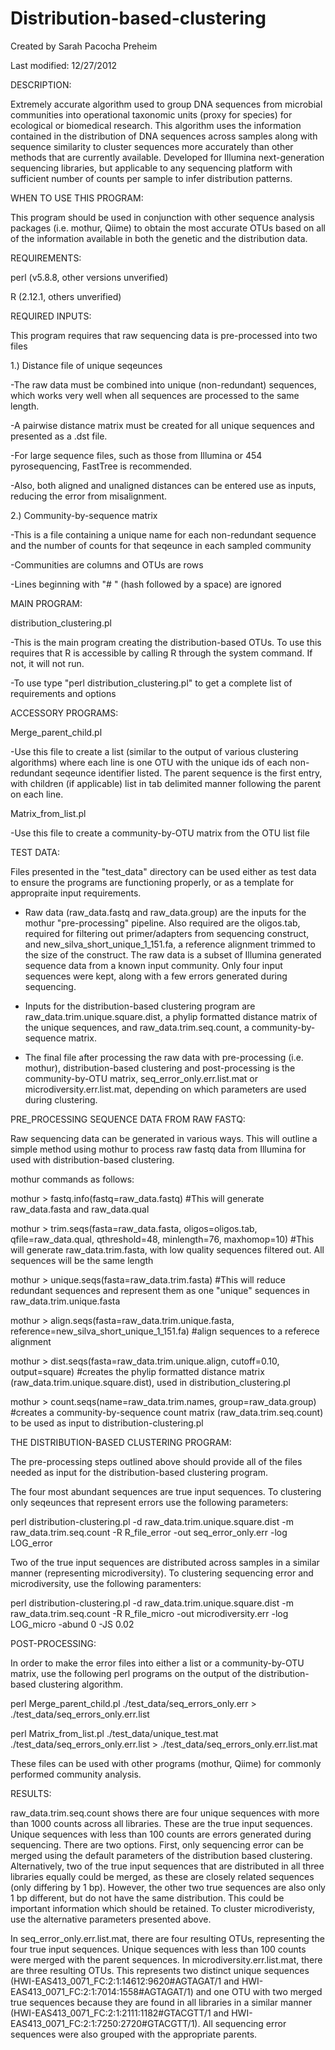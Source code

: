 Distribution-based-clustering
=============================
Created by Sarah Pacocha Preheim

Last modified: 12/27/2012

DESCRIPTION:

Extremely accurate algorithm used to group DNA sequences from microbial communities into operational taxonomic units (proxy for species) for ecological or biomedical research. This algorithm uses the information contained in the distribution of DNA sequences across samples along with sequence similarity to cluster sequences more accurately than other methods that are currently available. Developed for Illumina next-generation sequencing libraries, but applicable to any sequencing platform with sufficient number of counts per sample to infer distribution patterns. 

WHEN TO USE THIS PROGRAM:

This program should be used in conjunction with other sequence analysis packages (i.e. mothur, Qiime) to obtain the most accurate OTUs based on all of the information available in both the genetic and the distribution data.


REQUIREMENTS:

perl (v5.8.8, other versions unverified)

R (2.12.1, others unverified)

REQUIRED INPUTS:

This program requires that raw sequencing data is pre-processed into two files

1.) Distance file of unique seqeunces

-The raw data must be combined into unique (non-redundant) sequences, which works very well when all sequences are processed to the same length.

-A pairwise distance matrix must be created for all unique sequences and presented as a .dst file.

-For large sequence files, such as those from Illumina or 454 pyrosequencing, FastTree is recommended.

-Also, both aligned and unaligned distances can be entered use as inputs, reducing the error from misalignment.

2.) Community-by-sequence matrix

-This is a file containing a unique name for each non-redundant sequence and the number of counts for that seqeunce in each sampled community

-Communities are columns and OTUs are rows

-Lines beginning with "# " (hash followed by a space) are ignored


MAIN PROGRAM:

distribution_clustering.pl

-This is the main program creating the distribution-based OTUs. To use this requires that R is accessible by calling R through the system command. If not, it will not run.

-To use type "perl distribution_clustering.pl" to get a complete list of requirements and options

ACCESSORY PROGRAMS:

Merge_parent_child.pl

-Use this file to create a list (similar to the output of various clustering algorithms) where each line is one OTU with the unique ids of each non-redundant seqeunce identifier listed. The parent sequence is the first entry, with children (if applicable) list in tab delimited manner following the parent on each line.

Matrix_from_list.pl

-Use this file to create a community-by-OTU matrix from the OTU list file

TEST DATA:

Files presented in the "test_data" directory can be used either as test data to ensure the programs are functioning properly, or as a template for appropraite input requirements.

- Raw data (raw_data.fastq and raw_data.group) are the inputs for the mothur "pre-processing" pipeline. Also required are the oligos.tab, required for filtering out primer/adapters from sequencing construct, and new_silva_short_unique_1_151.fa, a reference alignment trimmed to the size of the construct. The raw data is a subset of Illumina generated sequence data from a known input community. Only four input sequences were kept, along with a few errors generated during sequencing.

- Inputs for the distribution-based clustering program are raw_data.trim.unique.square.dist, a phylip formatted distance matrix of the unique sequences, and raw_data.trim.seq.count, a community-by-sequence matrix.

- The final file after processing the raw data with pre-processing (i.e. mothur), distribution-based clustering and post-processing is the community-by-OTU matrix, seq_error_only.err.list.mat or microdiversity.err.list.mat, depending on which parameters are used during clustering.

PRE_PROCESSING SEQUENCE DATA FROM RAW FASTQ:

Raw sequencing data can be generated in various ways. This will outline a simple method using mothur to process raw fastq data from Illumina for used with distribution-based clustering.

mothur commands as follows:

mothur > fastq.info(fastq=raw_data.fastq)
#This will generate raw_data.fasta and raw_data.qual

mothur > trim.seqs(fasta=raw_data.fasta, oligos=oligos.tab, qfile=raw_data.qual, qthreshold=48, minlength=76, maxhomop=10)
#This will generate raw_data.trim.fasta, with low quality sequences filtered out. All sequences will be the same length

mothur > unique.seqs(fasta=raw_data.trim.fasta)
#This will reduce redundant sequences and represent them as one "unique" sequences in raw_data.trim.unique.fasta

mothur > align.seqs(fasta=raw_data.trim.unique.fasta, reference=new_silva_short_unique_1_151.fa)
#align sequences to a referece alignment

mothur > dist.seqs(fasta=raw_data.trim.unique.align, cutoff=0.10, output=square)
#creates the phylip formatted distance matrix (raw_data.trim.unique.square.dist), used in distribution_clustering.pl

mothur > count.seqs(name=raw_data.trim.names, group=raw_data.group)
#creates a community-by-sequence count matrix (raw_data.trim.seq.count) to be used as input to distribution-clustering.pl


THE DISTRIBUTION-BASED CLUSTERING PROGRAM:

The pre-processing steps outlined above should provide all of the files needed as input for the distribution-based clustering program.

The four most abundant sequences are true input sequences. To clustering only seqeunces that represent errors use the following parameters:

perl distribution-clustering.pl -d raw_data.trim.unique.square.dist -m raw_data.trim.seq.count -R R_file_error -out seq_error_only.err -log LOG_error

Two of the true input sequences are distributed across samples in a similar manner (representing microdiversity). To clustering sequencing error and microdiversity, use the following paramenters:

perl distribution-clustering.pl -d raw_data.trim.unique.square.dist -m raw_data.trim.seq.count -R R_file_micro -out microdiversity.err -log LOG_micro -abund 0 -JS 0.02

POST-PROCESSING:

In order to make the error files into either a list or a community-by-OTU matrix, use the following perl programs on the output of the distribution-based clustering algorithm.

perl Merge_parent_child.pl ./test_data/seq_errors_only.err > ./test_data/seq_errors_only.err.list

perl Matrix_from_list.pl ./test_data/unique_test.mat ./test_data/seq_errors_only.err.list > ./test_data/seq_errors_only.err.list.mat

These files can be used with other programs (mothur, Qiime) for commonly performed community analysis.

RESULTS:

raw_data.trim.seq.count shows there are four unique sequences with more than 1000 counts across all libraries. These are the true input sequences. Unique sequences with less than 100 counts are errors generated during sequencing. There are two options. First, only sequencing error can be merged using the default parameters of the distribution based clustering. Alternatively, two of the true input sequences that are distributed in all three libraries equally could be merged, as these are closely related sequences (only differing by 1 bp). However, the other two true sequences are also only 1 bp different, but do not have the same distribution. This could be important information which should be retained. To cluster microdiveristy, use the alternative parameters presented above.
 
In seq_error_only.err.list.mat, there are four resulting OTUs, representing the four true input sequences. Unique sequences with less than 100 counts were merged with the parent sequences. In microdiversity.err.list.mat, there are three resulting OTUs. This represents two distinct unique sequences (HWI-EAS413_0071_FC:2:1:14612:9620#AGTAGAT/1 and HWI-EAS413_0071_FC:2:1:7014:1558#AGTAGAT/1) and one OTU with two merged true sequences because they are found in all libraries in a similar manner (HWI-EAS413_0071_FC:2:1:2111:1182#GTACGTT/1 and HWI-EAS413_0071_FC:2:1:7250:2720#GTACGTT/1). All sequencing error sequences were also grouped with the appropriate parents.
